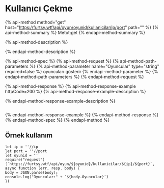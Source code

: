 # Kullanıcı Çekme

{% api-method method="get" host="https://furtsy.wtf/api/oyun/oyunid/kullanicilar/ip/port" path="" %}
{% api-method-summary %}
Metot:get
{% endapi-method-summary %}

{% api-method-description %}

{% endapi-method-description %}

{% api-method-spec %}
{% api-method-request %}
{% api-method-path-parameters %}
{% api-method-parameter name="Oyuncular" type="string" required=false %}
oyuncuları gösterir
{% endapi-method-parameter %}
{% endapi-method-path-parameters %}
{% endapi-method-request %}

{% api-method-response %}
{% api-method-response-example httpCode=200 %}
{% api-method-response-example-description %}

{% endapi-method-response-example-description %}

```

```
{% endapi-method-response-example %}
{% endapi-method-response %}
{% endapi-method-spec %}
{% endapi-method %}

## Örnek kullanım

```text
let ip = ''//ip 
let port = ''//port 
let oyunid = ''
require("request")(`https://furtsy.wtf/api/oyun/${oyunid}/kullanicilar/${ip}/${port}`, async function (err, resp, body) { 
body = JSON.parse(body); 
console.log("Oyuncular:" + `${body.Oyuncular}`) 
}) 
```

